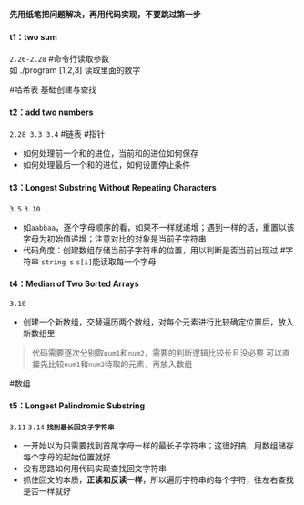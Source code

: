 
**先用纸笔把问题解决，再用代码实现，不要跳过第一步**

#### t1：two sum
`2.26-2.28`
#命令行读取参数  
如 ./program [1,2,3]
读取里面的数字

#哈希表 
基础创建与查找

#### t2：add two numbers
`2.28 3.3 3.4`
#链表  #指针
-  如何处理前一个和的进位，当前和的进位如何保存
-  如何处理最后一个和的进位，如何设置停止条件

#### t3：Longest Substring Without Repeating Characters
`3.5` `3.10`
- 如`aabbaa`，逐个字母顺序的看，如果不一样就递增；遇到一样的话，重置以该字母为初始值递增；注意对比的对象是当前子字符串
- 代码角度：创建数组存储当前子字符串的位置，用以判断是否当前出现过
#字符串 
`string s`
`s[i]`能读取每一个字母

#### t4：Median of Two Sorted Arrays
`3.10`
- 创建一个新数组，交替遍历两个数组，对每个元素进行比较确定位置后，放入新数组里
>代码需要逐次分别取`num1`和`num2`，需要的判断逻辑比较长且没必要
>可以直接先比较`num1`和`num2`待取的元素，再放入数组

#数组 


#### t5：Longest Palindromic Substring
`3.11`  `3.14`
**`找到最长回文子字符串`**
- 一开始以为只需要找到首尾字母一样的最长子字符串；这很好搞，用数组储存每个字母的起始位置就好
- 没有思路如何用代码实现查找回文字符串
- 抓住回文的本质，**正读和反读一样**，所以遍历字符串的每个字符，往左右查找是否一样就好